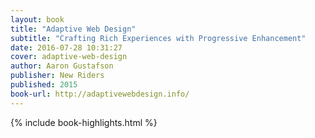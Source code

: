 ```yaml
---
layout: book
title: "Adaptive Web Design"
subtitle: "Crafting Rich Experiences with Progressive Enhancement"
date: 2016-07-28 10:31:27
cover: adaptive-web-design
author: Aaron Gustafson
publisher: New Riders
published: 2015
book-url: http://adaptivewebdesign.info/
---
```


{% include book-highlights.html %}
